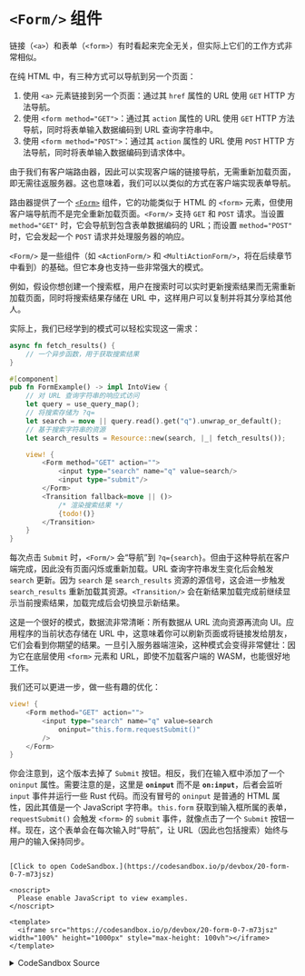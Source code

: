 # `<Form/>` 组件

链接（`<a>`）和表单（`<form>`）有时看起来完全无关，但实际上它们的工作方式非常相似。

在纯 HTML 中，有三种方式可以导航到另一个页面：

1. 使用 `<a>` 元素链接到另一个页面：通过其 `href` 属性的 URL 使用 `GET` HTTP 方法导航。
2. 使用 `<form method="GET">`：通过其 `action` 属性的 URL 使用 `GET` HTTP 方法导航，同时将表单输入数据编码到 URL 查询字符串中。
3. 使用 `<form method="POST">`：通过其 `action` 属性的 URL 使用 `POST` HTTP 方法导航，同时将表单输入数据编码到请求体中。

由于我们有客户端路由器，因此可以实现客户端的链接导航，无需重新加载页面，即无需往返服务器。这也意味着，我们可以以类似的方式在客户端实现表单导航。

路由器提供了一个 [`<Form>`](https://docs.rs/leptos_router/latest/leptos_router/components/fn.Form.html) 组件，它的功能类似于 HTML 的 `<form>` 元素，但使用客户端导航而不是完全重新加载页面。`<Form/>` 支持 `GET` 和 `POST` 请求。当设置 `method="GET"` 时，它会导航到包含表单数据编码的 URL；而设置 `method="POST"` 时，它会发起一个 `POST` 请求并处理服务器的响应。

`<Form/>` 是一些组件（如 `<ActionForm/>` 和 `<MultiActionForm/>`，将在后续章节中看到）的基础。但它本身也支持一些非常强大的模式。

例如，假设你想创建一个搜索框，用户在搜索时可以实时更新搜索结果而无需重新加载页面，同时将搜索结果存储在 URL 中，这样用户可以复制并将其分享给其他人。

实际上，我们已经学到的模式可以轻松实现这一需求：

```rust
async fn fetch_results() {
    // 一个异步函数，用于获取搜索结果
}

#[component]
pub fn FormExample() -> impl IntoView {
    // 对 URL 查询字符串的响应式访问
    let query = use_query_map();
    // 将搜索存储为 ?q=
    let search = move || query.read().get("q").unwrap_or_default();
    // 基于搜索字符串的资源
    let search_results = Resource::new(search, |_| fetch_results());

    view! {
        <Form method="GET" action="">
            <input type="search" name="q" value=search/>
            <input type="submit"/>
        </Form>
        <Transition fallback=move || ()>
            /* 渲染搜索结果 */
            {todo!()}
        </Transition>
    }
}
```

每次点击 `Submit` 时，`<Form/>` 会“导航”到 `?q={search}`。但由于这种导航在客户端完成，因此没有页面闪烁或重新加载。URL 查询字符串发生变化后会触发 `search` 更新。因为 `search` 是 `search_results` 资源的源信号，这会进一步触发 `search_results` 重新加载其资源。`<Transition/>` 会在新结果加载完成前继续显示当前搜索结果，加载完成后会切换显示新结果。

这是一个很好的模式，数据流非常清晰：所有数据从 URL 流向资源再流向 UI。应用程序的当前状态存储在 URL 中，这意味着你可以刷新页面或将链接发给朋友，它们会看到你期望的结果。一旦引入服务器端渲染，这种模式会变得非常健壮：因为它在底层使用 `<form>` 元素和 URL，即使不加载客户端的 WASM，也能很好地工作。

我们还可以更进一步，做一些有趣的优化：

```rust
view! {
    <Form method="GET" action="">
        <input type="search" name="q" value=search
            oninput="this.form.requestSubmit()"
        />
    </Form>
}
```

你会注意到，这个版本去掉了 `Submit` 按钮。相反，我们在输入框中添加了一个 `oninput` 属性。需要注意的是，这里是 **`oninput`** 而不是 **`on:input`**，后者会监听 `input` 事件并运行一些 Rust 代码。而没有冒号的 `oninput` 是普通的 HTML 属性，因此其值是一个 JavaScript 字符串。`this.form` 获取到输入框所属的表单，`requestSubmit()` 会触发 `<form>` 的 `submit` 事件，就像点击了一个 `Submit` 按钮一样。现在，这个表单会在每次输入时“导航”，让 URL（因此也包括搜索）始终与用户的输入保持同步。

```admonish sandbox title="Live example" collapsible=true

[Click to open CodeSandbox.](https://codesandbox.io/p/devbox/20-form-0-7-m73jsz)

<noscript>
  Please enable JavaScript to view examples.
</noscript>

<template>
  <iframe src="https://codesandbox.io/p/devbox/20-form-0-7-m73jsz" width="100%" height="1000px" style="max-height: 100vh"></iframe>
</template>

```

<details>
<summary>CodeSandbox Source</summary>

```rust
use leptos::prelude::*;
use leptos_router::components::{Form, Route, Router, Routes};
use leptos_router::hooks::use_query_map;
use leptos_router::path;

#[component]
pub fn App() -> impl IntoView {
    view! {
        <Router>
            <h1><code>"<Form/>"</code></h1>
            <main>
                <Routes fallback=|| "Not found.">
                    <Route path=path!("") view=FormExample/>
                </Routes>
            </main>
        </Router>
    }
}

#[component]
pub fn FormExample() -> impl IntoView {
    // reactive access to URL query
    let query = use_query_map();
    let name = move || query.read().get("name").unwrap_or_default();
    let number = move || query.read().get("number").unwrap_or_default();
    let select = move || query.read().get("select").unwrap_or_default();

    view! {
        // read out the URL query strings
        <table>
            <tr>
                <td><code>"name"</code></td>
                <td>{name}</td>
            </tr>
            <tr>
                <td><code>"number"</code></td>
                <td>{number}</td>
            </tr>
            <tr>
                <td><code>"select"</code></td>
                <td>{select}</td>
            </tr>
        </table>
        // <Form/> will navigate whenever submitted
        <h2>"Manual Submission"</h2>
        <Form method="GET" action="">
            // input names determine query string key
            <input type="text" name="name" value=name/>
            <input type="number" name="number" value=number/>
            <select name="select">
                // `selected` will set which starts as selected
                <option selected=move || select() == "A">
                    "A"
                </option>
                <option selected=move || select() == "B">
                    "B"
                </option>
                <option selected=move || select() == "C">
                    "C"
                </option>
            </select>
            // submitting should cause a client-side
            // navigation, not a full reload
            <input type="submit"/>
        </Form>
        // This <Form/> uses some JavaScript to submit
        // on every input
        <h2>"Automatic Submission"</h2>
        <Form method="GET" action="">
            <input
                type="text"
                name="name"
                value=name
                // this oninput attribute will cause the
                // form to submit on every input to the field
                oninput="this.form.requestSubmit()"
            />
            <input
                type="number"
                name="number"
                value=number
                oninput="this.form.requestSubmit()"
            />
            <select name="select"
                onchange="this.form.requestSubmit()"
            >
                <option selected=move || select() == "A">
                    "A"
                </option>
                <option selected=move || select() == "B">
                    "B"
                </option>
                <option selected=move || select() == "C">
                    "C"
                </option>
            </select>
            // submitting should cause a client-side
            // navigation, not a full reload
            <input type="submit"/>
        </Form>
    }
}

fn main() {
    leptos::mount::mount_to_body(App)
}
```

</details>
</preview>
